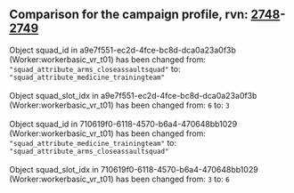 ## Comparison for the campaign profile, rvn: [2748](https://github.com/PRO100KatYT/FortniteProfileRevisions/tree/main/profiles/campaign/2748%20campaign.json)-[2749](https://github.com/PRO100KatYT/FortniteProfileRevisions/tree/main/profiles/campaign/2749%20campaign.json)

Object squad_id in a9e7f551-ec2d-4fce-bc8d-dca0a23a0f3b (Worker:workerbasic_vr_t01) has been changed from: `"squad_attribute_arms_closeassaultsquad"` to: `"squad_attribute_medicine_trainingteam"`
<br><br>
Object squad_slot_idx in a9e7f551-ec2d-4fce-bc8d-dca0a23a0f3b (Worker:workerbasic_vr_t01) has been changed from: `6` to: `3`
<br><br>
Object squad_id in 710619f0-6118-4570-b6a4-470648bb1029 (Worker:workerbasic_vr_t01) has been changed from: `"squad_attribute_medicine_trainingteam"` to: `"squad_attribute_arms_closeassaultsquad"`
<br><br>
Object squad_slot_idx in 710619f0-6118-4570-b6a4-470648bb1029 (Worker:workerbasic_vr_t01) has been changed from: `3` to: `6`
<br><br>
